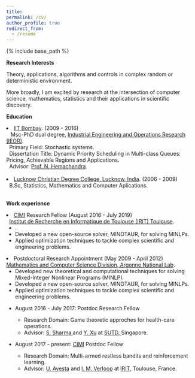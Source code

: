 ```yaml
---
title: 
permalink: /cv/
author_profile: true
redirect_from:
  - /resume
---
```



{% include base_path %}

  
<b>Research Interests</b>

Theory, applications, algorithms and controls in complex random or deterministic environment. 

More broadly, I am excited by research at the intersection of computer science, mathematics, statistics and their applications in scientific discovery. 

<b>Education</b>
<li><a href="http://www.iitb.ac.in/">IIT Bombay</a>. (2009 - 2016) <br>
&nbsp;&nbsp; Msc-PhD dual degree, <a href="http://www.ieor.iitb.ac.in/">Industrial Engineering and Operations Research (IEOR)</a>. <br>
&nbsp Primary Field: Stochastic systems. <br>
&nbsp Dissertation Title: Dynamic Priority Scheduling in Multi-class Queues: Pricing, Achievable Regions and Applications.<br>
&nbsp Advisor: <a href="http://www.ieor.iitb.ac.in/~nh">Prof. N. Hemachandra</a>.

<br>
<br>

<li><a href="http://www.iitd.ernet.in">Lucknow Christian Degree College, Lucknow,
India</a>. (2006 - 2009) <br>
&nbsp B.Sc, Statistics, Mathematics and Computer Aplications.

<br>
<br>

<b>Work experience</b>
<br>

<li><a href="http://www.cimi.univ-toulouse.fr/en/post-doctoral-fellowships" target="_blank">CIMI</a> Research Fellow (August 2016 - July 2019) <br>
&nbsp <a href="https://www.irit.fr/?lang=en"> Institut de Recherche en Informatique de Toulouse (IRIT) Toulouse</a>. 
<ul>
<li>. 
<li> Developed a new open-source solver, MINOTAUR, for solving MINLPs.
<li> Applied optimization techniques to tackle complex scientific and
engineering problems.
</ul>


<li>Postdoctoral Research Appointment (May 2009 -
April 2012) <br>
<a href="http://www.mcs.anl.gov">Mathematics and Computer Science Division,
Argonne National Lab</a>. 
<ul>
<li>Developed new theoretical and computational techniques
for solving Mixed-Integer Nonlinear Programs (MINLP). 
<li> Developed a new open-source solver, MINOTAUR, for solving MINLPs.
<li> Applied optimization techniques to tackle complex scientific and
engineering problems.
</ul>
  
  

* August 2016 - July 2017: Postdoc Research Fellow
  * Research Domain: Game theoretic approches for health-care operations.
  * Advisor: <a href = "https://esd.sutd.edu.sg/people/faculty/shrutivandana-sharma" target="_blank"> S. Sharma </a> and <a href = "https://esd.sutd.edu.sg/people/faculty/ying-xu" target="_blank">Y. Xu</a> at <a href="https://www.sutd.edu.sg/" target="_blank">SUTD, </a> Singapore.

* August 2017 - present: <a href="http://www.cimi.univ-toulouse.fr/en/post-doctoral-fellowships" target="_blank">CIMI</a>  Postdoc Fellow
  * Research Domain: Multi-armed restless bandits and reinforcement learning.
  * Advisor: <a href = "https://www.irit.fr/~Urtzi.Ayesta/" target="_blank">U. Ayesta</a> and <a href = "http://verloop.perso.enseeiht.fr/" target="_blank">I. M. Verloop</a> at <a href="https://www.irit.fr/" target="_blank">IRIT,</a> Toulouse, France. 

